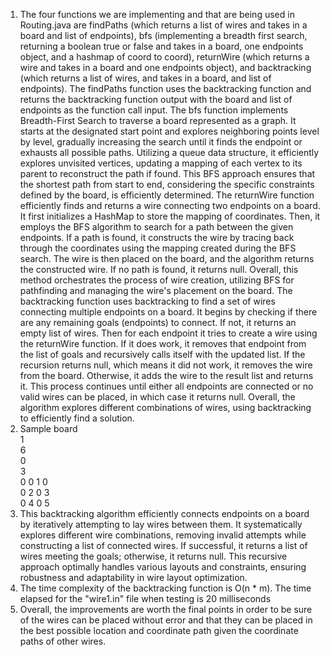 1. The four functions we are implementing and that are being used in Routing.java are findPaths (which returns a list of 
wires and takes in a board and list of endpoints), bfs (implementing a breadth first search, returning a boolean true or 
false and takes in a board, one endpoints object, and a hashmap of coord to coord), returnWire (which returns a wire and 
takes in a board and one endpoints object), and backtracking (which returns a list of wires, and takes in a board, and 
list of endpoints). The findPaths function uses the backtracking function and returns the backtracking function output 
with the board and list of endpoints as the function call input. The bfs function implements Breadth-First Search to 
traverse a board represented as a graph. It starts at the designated start point and explores neighboring points 
level by level, gradually increasing the search until it finds the endpoint or exhausts all possible paths. Utilizing a 
queue data structure, it efficiently explores unvisited vertices, updating a mapping of each vertex to its parent to 
reconstruct the path if found. This BFS approach ensures that the shortest path from start to end, considering the 
specific constraints defined by the board, is efficiently determined. The returnWire function efficiently finds and returns 
a wire connecting two endpoints on a board. It first initializes a HashMap to store the mapping of coordinates. Then, it 
employs the BFS algorithm to search for a path between the given endpoints. If a path is found, it constructs the wire 
by tracing back through the coordinates using the mapping created during the BFS search. The wire is then placed on the 
board, and the algorithm returns the constructed wire. If no path is found, it returns null. Overall, this method 
orchestrates the process of wire creation, utilizing BFS for pathfinding and managing the wire's placement on the board. 
The backtracking function uses backtracking to find a set of wires connecting multiple endpoints on a board. It begins 
by checking if there are any remaining goals (endpoints) to connect. If not, it returns an empty list of wires. 
Then for each endpoint it tries to create a wire using the returnWire function. If it does work, it removes that 
endpoint from the list of goals and recursively calls itself with the updated list. If the recursion returns null, 
which means it did not work, it removes the wire from the board. Otherwise, it adds the wire to the result list and 
returns it. This process continues until either all endpoints are connected or no valid wires can be placed, 
in which case it returns null. Overall, the algorithm explores different combinations of wires, 
using backtracking to efficiently find a solution.
2. Sample board\
   1\
   6\
   0\
   3\
   0 0 1 0\
   0 2 0 3\
   0 4 0 5
3. This backtracking algorithm efficiently connects endpoints on a board by iteratively attempting to lay wires between 
them. It systematically explores different wire combinations, removing invalid attempts while constructing a list of 
connected wires. If successful, it returns a list of wires meeting the goals; otherwise, it returns null. This recursive 
approach optimally handles various layouts and constraints, ensuring robustness and adaptability in wire layout 
optimization.
4. The time complexity of the backtracking function is O(n * m). The time elapsed for the "wire1.in" file when testing 
is 20 milliseconds
5. Overall, the improvements are worth the final points in order to be sure of the wires can be placed without error and 
that they can be placed in the best possible location and coordinate path given the coordinate paths of other wires.